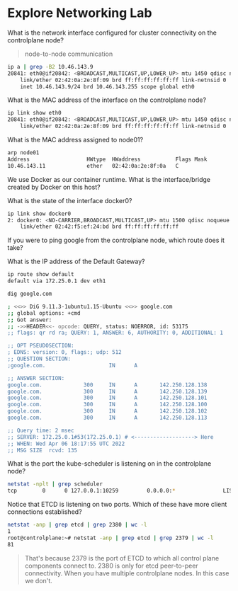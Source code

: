 # Explore Networking Lab

What is the network interface configured for cluster connectivity on the controlplane node?



>node-to-node communication
```bash
ip a | grep -B2 10.46.143.9
20841: eth0@if20842: <BROADCAST,MULTICAST,UP,LOWER_UP> mtu 1450 qdisc noqueue state UP group default 
    link/ether 02:42:0a:2e:8f:09 brd ff:ff:ff:ff:ff:ff link-netnsid 0
    inet 10.46.143.9/24 brd 10.46.143.255 scope global eth0
```
What is the MAC address of the interface on the controlplane node?
```bash
ip link show eth0
20841: eth0@if20842: <BROADCAST,MULTICAST,UP,LOWER_UP> mtu 1450 qdisc noqueue state UP mode DEFAULT group default 
    link/ether 02:42:0a:2e:8f:09 brd ff:ff:ff:ff:ff:ff link-netnsid 0
```
What is the MAC address assigned to node01?
```bash
arp node01
Address                  HWtype  HWaddress           Flags Mask            Iface
10.46.143.11             ether   02:42:0a:2e:8f:0a   C                     eth0
```
We use Docker as our container runtime. What is the interface/bridge created by Docker on this host?

What is the state of the interface docker0?
```bash
ip link show docker0
2: docker0: <NO-CARRIER,BROADCAST,MULTICAST,UP> mtu 1500 qdisc noqueue state DOWN mode DEFAULT group default 
    link/ether 02:42:f5:ef:24:bd brd ff:ff:ff:ff:ff:ff
```
If you were to ping google from the controlplane node, which route does it take?



What is the IP address of the Default Gateway?
```bash
ip route show default
default via 172.25.0.1 dev eth1 
```
```bash
dig google.com

; <<>> DiG 9.11.3-1ubuntu1.15-Ubuntu <<>> google.com
;; global options: +cmd
;; Got answer:
;; ->>HEADER<<- opcode: QUERY, status: NOERROR, id: 53175
;; flags: qr rd ra; QUERY: 1, ANSWER: 6, AUTHORITY: 0, ADDITIONAL: 1

;; OPT PSEUDOSECTION:
; EDNS: version: 0, flags:; udp: 512
;; QUESTION SECTION:
;google.com.                    IN      A

;; ANSWER SECTION:
google.com.             300     IN      A       142.250.128.138
google.com.             300     IN      A       142.250.128.139
google.com.             300     IN      A       142.250.128.101
google.com.             300     IN      A       142.250.128.100
google.com.             300     IN      A       142.250.128.102
google.com.             300     IN      A       142.250.128.113

;; Query time: 2 msec
;; SERVER: 172.25.0.1#53(172.25.0.1) # <-------------------> Here
;; WHEN: Wed Apr 06 18:17:55 UTC 2022
;; MSG SIZE  rcvd: 135
```
What is the port the kube-scheduler is listening on in the controlplane node?
```bash
netstat -nplt | grep scheduler
tcp        0      0 127.0.0.1:10259         0.0.0.0:*               LISTEN      3809/kube-scheduler 
```

Notice that ETCD is listening on two ports. Which of these have more client connections established?
```bash
netstat -anp | grep etcd | grep 2380 | wc -l 
1
root@controlplane:~# netstat -anp | grep etcd | grep 2379 | wc -l 
81
```
>That's because 2379 is the port of ETCD to which all control plane components connect to. 2380 is only for etcd peer-to-peer connectivity. When you have multiple controlplane nodes. In this case we don't.